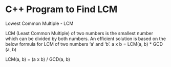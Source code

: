 
# C++ Program to Find LCM

Lowest Common Multiple - LCM

LCM (Least Common Multiple) of two numbers is the smallest number which can be divided by both numbers.
An efficient solution is based on the below formula for LCM of two numbers ‘a’ and ‘b’. 
   a x b = LCM(a, b) * GCD (a, b)

   LCM(a, b) = (a x b) / GCD(a, b)